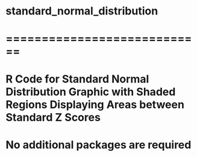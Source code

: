 # standard_normal_distribution
# ============================

# R Code for Standard Normal Distribution Graphic with Shaded Regions Displaying Areas between Standard Z Scores
# No additional packages are required

